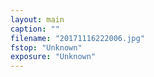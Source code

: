 ```yaml
---
layout: main
caption: ""
filename: "20171116222006.jpg"
fstop: "Unknown"
exposure: "Unknown"
---
```

